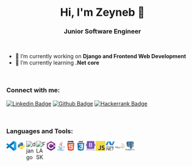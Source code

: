 
<h1 align="center">Hi, I'm Zeyneb 👋</h1>
<h3 align="center">Junior Software Engineer</h3>

<br />

- 🔭 I’m currently working on **Django and Frontend Web Development**
- 🌱 I’m currently learning **.Net core**  

<br />

<h3 align="left">Connect with me:</h3>

[![Linkedin Badge](https://img.shields.io/badge/LinkedIn-0077B5?style=for-the-badge&logo=linkedin&logoColor=white)](https://www.linkedin.com/in/zeyneb-esra-%C3%B6zt%C3%BCrk-aab75b1a2/)   [![Github Badge](https://img.shields.io/badge/GitHub-100000?style=for-the-badge&logo=github&logoColor=white)](https://github.com/zeynebesra/)   [![Hackerrank Badge](https://img.shields.io/badge/-Hackerrank-2EC866?style=for-the-badge&logo=HackerRank&logoColor=white)](https://www.hackerrank.com/zeynebesraozturk) 

<br />

<h3 align="left">Languages and Tools:</h3>

<img align="left" alt="Visual Studio Code" width="26px" src="https://raw.githubusercontent.com/github/explore/80688e429a7d4ef2fca1e82350fe8e3517d3494d/topics/visual-studio-code/visual-studio-code.png" />

<img align="left" alt="Python" width="26px" src="https://raw.githubusercontent.com/github/explore/cebd63002168a05a6a642f309227eefeccd92950/topics/python/python.png" />

<img align="left" alt="django" width="26px" src="https://avatars.githubusercontent.com/u/27804?s=200&v=4" />

<img align="left" alt="FLASK" width="26px" src="https://banner2.cleanpng.com/20180508/qyw/kisspng-flask-python-web-framework-web-application-tutoria-5af1dbb70b6430.1030595115257998630467.jpg" />

<img align="left" alt="csharp" width="26px" src="https://raw.githubusercontent.com/devicons/devicon/master/icons/csharp/csharp-original.svg"  />

 <img align="left" src="https://raw.githubusercontent.com/devicons/devicon/master/icons/java/java-original.svg" alt="java" width="26px" />

<img align="left" alt="HTML5" width="26px" src="https://raw.githubusercontent.com/github/explore/80688e429a7d4ef2fca1e82350fe8e3517d3494d/topics/html/html.png" />

<img align="left" alt="CSS3" width="26px" src="https://raw.githubusercontent.com/github/explore/80688e429a7d4ef2fca1e82350fe8e3517d3494d/topics/css/css.png" />

<img align="left" alt="bootstrap" width="26px" src="https://raw.githubusercontent.com/devicons/devicon/master/icons/bootstrap/bootstrap-plain-wordmark.svg" />

<img align="left" alt="JavaScript" width="26px" src="https://raw.githubusercontent.com/github/explore/80688e429a7d4ef2fca1e82350fe8e3517d3494d/topics/javascript/javascript.png" />

<img align="left" alt="dotnet" width="26px" src="https://raw.githubusercontent.com/devicons/devicon/master/icons/dot-net/dot-net-original-wordmark.svg" />

<img align="left"  width="26px" src="https://raw.githubusercontent.com/devicons/devicon/master/icons/mysql/mysql-original-wordmark.svg" alt="mysql"  />

<img align="left"  width="26px" src="https://raw.githubusercontent.com/devicons/devicon/master/icons/postgresql/postgresql-original-wordmark.svg" alt="postgresql"  />







<!-- Languages and Tools link -->





